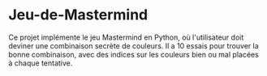 # Jeu-de-Mastermind
Ce projet implémente le jeu Mastermind en Python, où l'utilisateur doit deviner une combinaison secrète de couleurs. Il a 10 essais pour trouver la bonne combinaison, avec des indices sur les couleurs bien ou mal placées à chaque tentative.
